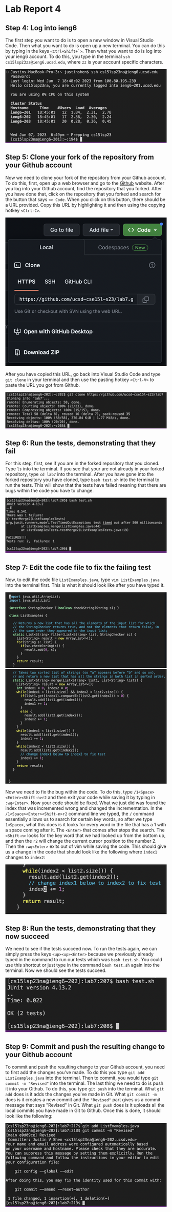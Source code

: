# Lab Report 4
## Step 4: Log into ieng6
The first step you want to do is to open a new window in Visual Studio Code. Then what you want to do is open up a new terminal. You can do this by typing in the keys ```<Ctrl+Shift+`>```. Then what you want to do is log into your ieng6 account. To do this, you type in the terminal ```ssh cs15lsp23zz@ieng6.ucsd.edu```, where ```zz``` is your account specific characters.

![Image](Step4.jpg)

## Step 5: Clone your fork of the repository from your Github account
Now we need to clone your fork of the repository from your Github account. To do this, first, open up a web browser and go to the [Github](https://github.com/) website. After you log into your Github account, find the repository that you forked. After you have done that, click on the repository that you forked and search for the button that says ```<> Code```. When you click on this button, there should be a URL provided. Copy this URL by highlighting it and then using the copying hotkey ```<Ctrl-C>```.

![Image](Clone.jpg)

After you have copied this URL, go back into Visual Studio Code and type ```git clone``` in your terminal and then use the pasting hotkey ```<Ctrl-V>``` to paste the URL you got from Github.

![Image](Clone1.jpg)

## Step 6: Run the tests, demonstrating that they fail
For this step, first, see if you are in the forked repository that you cloned. Type ```ls``` into the terminal. If you see that your are not already in your forked repository, type ```cd lab7``` into the terminal. After you have gone into the forked repository you have cloned, type ```bash test.sh``` into the terminal to run the tests. This will show that the tests have failed meaning that there are bugs within the code you have to change. 

![Image](Failure.jpg)

## Step 7: Edit the code file to fix the failing test
Now, to edit the code file ```ListExamples.java```, type ```vim ListExamples.java``` into the terminal first. This is what it should look like after you have typed it.

![Image](Vim1.jpg)
![Image](Vim2.jpg)

Now we need to fix the bug within the code. To do this, type ```/1<Space><Enter><Shift-n>r2``` and then exit your code while saving it by typing in ```:wq<Enter>```. Now your code should be fixed. What we just did was found the index that was incremented wrong and changed the incrementation. In the ```/1<Space><Enter><Shift-n>r2``` command line we typed, the ```/``` command essentially allows us to search for certain key words, so after we type ```1<Space>```, what this does is it looks for every word in the file that has a 1 with a space coming after it. The ```<Enter>``` that comes after stops the search. The ```<Shift-n>``` looks for the key word that we had looked up from the bottom up, and then the ```r2``` will change the current cursor position to the number 2. Then the ```:wq<Enter>``` exits out of vim while saving the code. This should give us a change in the code that should look like the following where ```index1``` changes to ```index2```:

![Image](IndexChange.jpg)

## Step 8: Run the tests, demonstrating that they now succeed
We need to see if the tests succeed now. To run the tests again, we can simply press the keys ```<up><up><Enter>``` because we previously already typed in the command to run our tests which was ```bash test.sh```. You could use this shortcut or just type in the command ```bash test.sh``` again into the terminal. Now we should see the tests succeed.

![Image](Lab4Success.jpg)

## Step 9: Commit and push the resulting change to your Github account
To commit and push the resulting change to your Github account, you need to first add the changes you've made. To do this you type ```git add ListExamples.java``` into the terminal. Then to commit, you would type ```git commit -m "Revised"``` into the terminal. The last thing we need to do is push it into your Github. To do this, you type ```git push``` into the terminal. What ```git add``` does is it adds the changes you've made in Git. What ```git commit -m``` does is it creates a new commit and the ```"Revised"``` part gives us a commit message that says "Revised" in Git. What ```git push``` does is it uploads all the local commits you have made in Git to Github. Once this is done, it should look like the following:

![Image](CommitAndPushC.jpg)

